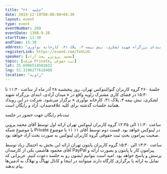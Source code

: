 ```yaml
---
title: "جلسه ۲۶۰"
date: 2019-12-19T00:00:00+04:30
layout: event
type: event
eventNumber: 260
eventDate: 1398-9-28
startTime: 11:30
endTime: 15:30
address: "میدان آزادی، ابتدای بزرگراه شهید لشکری، نبش بیمه ۳، پلاک ۳۱، کارخانه نوآوری"
registerLink: https://evand.com/TehLUG
speaker: [محمد پروین, بحث آزاد]
topic: [شبکه Private, ثبت حقوقی]
lat: 35.6996514502632
lng: 51.3196277618408
location: "زاویه"
---
```

جلسهٔ ۲۶۰ گروه کاربران گنو/لینوکس تهران، روز پنجشنبه ۲۸ آذر ماه از ساعت ۱۱:۳۰ تا ۱۵:۳۰ در فضای کاری مشترک زاویه واقع در « میدان آزادی، ابتدای بزرگراه شهید لشکری، نبش بیمه ۳، پلاک ۳۱، کارخانه نوآوری » برگزار می‌شود.
شرکت در این رویداد همانند جلسات گذشته برای کلیه علاقه‌مندان، آزاد و رایگان است.


ثبت‌نام رایگان جهت حضور در جلسه


ساعت ۱۱:۳۰ الی ۱۲:۴۵ گروه کاربران لینوکس تهران
ارائه اول توسط آقای محمد پروین با موضوع شبکه Private در لینوکس خواهد بود.
قست دوم توسط آقای ۱۱ ۱۱ با موضوع صحبت پیرامون بحثِ ثبت حقوقی گروه کاربران لینوکس به صورت بحث آزاد خواهد بود.


ساعت ۱۳:۳۰ الی ۱۵:۳۰ گروه کاربران پایتون تهران
ارائه این بخش به احتمال زیاد توسط آقای محمود هاشمی یکی از کارمندان PayPal پیرامون کار با پایتون و بصورت ارائه و پرسش و پاسخ خواهد بود.
امید است بتوانیم ایشون رو به جلسه دعوت کنیم.
عزیزانی که تمایل به ارائه یا برگزاری کارگاه دارند میتوانند در اینجا و کانال تهپاگ و تهلاگ به ادمین‌ها پیام بدهند.